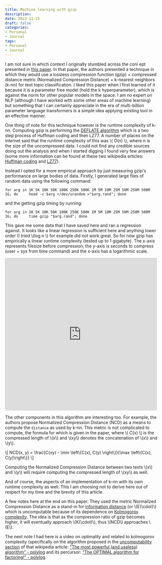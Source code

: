 ```yaml
---
title: Machine learning with gzip
description: 
date: 2023-11-25
draft: false
categories:
- Personal
- Journal
tags:
- Personal
- Journal
---
```


<script src="https://polyfill.io/v3/polyfill.min.js?features=es6"></script>
<script id="MathJax-script" async src="https://cdn.jsdelivr.net/npm/mathjax@3/es5/tex-mml-chtml.js"></script>

<style>
iframe { margin: auto; }
</style>

I am not sure in which context I originally stumbled across the coni ept presented in [this paper](https://aclanthology.org/2023.findings-acl.426.pdf). In that paper, the authors presented a technique in which they would use a lossless compression function (gzip) + compressed distance metric (Normalized Compression Distance) + k-nearest neighbors (k-nn) for text topic classification. I liked this paper when I first learned of it because it is a parameter free model (hold the k hyperparameter), which is against the norm for other popular models in the space. I am no expert on NLP (although I have worked with some other areas of machine learning) but something that I can certainly appreciate in the era of multi-billion parameter language transformers is a simple idea applying existing tool in an effective manner.

One thing of note for this technique however is the runtime complexity of k-nn. 
Computing gzip is performing the [DEFLATE algorithm](https://en.wikipedia.org/wiki/Deflate) which is a two step process of Huffman coding and then LZ77. A number of places on the internet said that the runtime complexity of this was \\( O(n)  \\), where n is the size of the uncompressed data. I could not find any credible sources doing out the analysis and when I started digging I found very few answers (some more information can be found at these two wikipedia articles: [Huffman coding](https://en.wikipedia.org/wiki/Huffman_coding#Compression) and [LZ77](https://en.wikipedia.org/wiki/LZ77_and_LZ78)).

Instead I opted for a more empirical approach by just measuring gzip's performance on large bodies of data. Firstly, I generated large files of random data using the following command:
```
for arg in 1K 5K 10K 50K 100K 250K 500K 1M 5M 10M 25M 50M 250M 500M 1G; do     head -c $arg </dev/urandom >"$arg.rand"; done
```

and the getting gzip timing by running:
```
for arg in 1K 5K 10K 50K 100K 250K 500K 1M 5M 10M 25M 50M 250M 500M 1G; do     time gzip "$arg.rand"; done
```

This gave me some data that I have saved here and ran a regression against. It looks like a linear regression is sufficient here and anything lower order (I tried \\(log n \\) for example did not work great. So for now gzip has empirically a linear runtime complexity (tested up to 1 gigabyte). The x-axis represents filesize before compression, the y-axis is seconds to compress (user + sys from time command) and the x-axis has a logarithmic scale. 

<iframe src="https://www.desmos.com/calculator/axfxot4dyf?embed" width="500" height="500" style="border: 1px solid #ccc" frameborder=0></iframe>

The other components in this algorithm are interesting too. For example, the authors propose Normalized Compression Distance (NCD) as a means to compute the `distance` as used by k-nn. This metric is not complicated to compute, the formula for which is given in the paper, where \\( C(x) \\) is the compressed length of \\(x\\) and \\(xy\\) denotes the concatenation of \\(x\\) and \\(y\\).

\\[ NCD(x, y) = \\frac{C(xy) - \\min \\left\\{C(x), C(y) \\right\\}}{\\max \\left\\{C(x), C(y)\\right\\}} \\]


Computing the Normalized Compression Distance between two texts \\(x\\) and \\(y\\) will require computing the compressed length of \\(xy\\) as well. 

And of course, the aspects of an implementation of k-nn with its own runtime complexity as well. This I am choosing not to derive here out of respect for my time and the brevity of this article.


A few notes here at the end on this paper. They used the metric Normalized Compression Distance as a stand-in for [information distance](https://arxiv.org/pdf/1006.3520.pdf) (or \\(E(\\cdot)\\) which is uncomputable because of its dependence on [Kolmogorov complexity](https://en.wikipedia.org/wiki/Kolmogorov_complexity). The idea is that as the compression ratio of gzip becomes higher, it will eventually approach \\(K(\\cdot)\\), thus \\(NCD\\) approaches \\(E\\).

The next note I had here is a video on optimality and related to kolmogorov complexity (specifically on the algorithm proposed in the [uncomputability section](https://en.wikipedia.org/wiki/Kolmogorov_complexity#Uncomputability_of_Kolmogorov_complexity) of that wikipedia article: ["The most powerful (and useless) algorithm" - polylog](https://www.youtube.com/watch?v=9ONm1od1QZo) and its percursor: ["The OPTIMAL algorithm for factoring!" - polylog](https://www.youtube.com/watch?v=qrKlPzceeqc).

